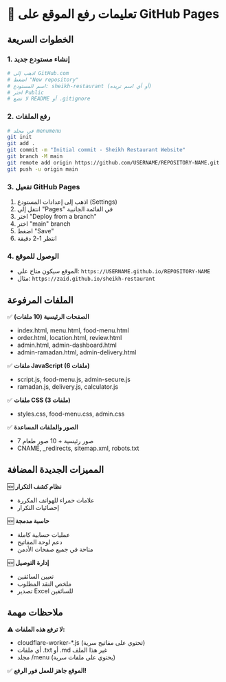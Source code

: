 # 🚀 تعليمات رفع الموقع على GitHub Pages

## الخطوات السريعة

### 1. إنشاء مستودع جديد
```bash
# اذهب إلى GitHub.com
# اضغط "New repository"
# اسم المستودع: sheikh-restaurant (أو أي اسم تريده)
# اختر Public
# لا تضع README أو .gitignore
```

### 2. رفع الملفات
```bash
# في مجلد menumenu
git init
git add .
git commit -m "Initial commit - Sheikh Restaurant Website"
git branch -M main
git remote add origin https://github.com/USERNAME/REPOSITORY-NAME.git
git push -u origin main
```

### 3. تفعيل GitHub Pages
1. اذهب إلى إعدادات المستودع (Settings)
2. انتقل إلى "Pages" في القائمة الجانبية
3. اختر "Deploy from a branch"
4. اختر "main" branch
5. اضغط "Save"
6. انتظر 1-2 دقيقة

### 4. الوصول للموقع
- الموقع سيكون متاح على: `https://USERNAME.github.io/REPOSITORY-NAME`
- مثال: `https://zaid.github.io/sheikh-restaurant`

## الملفات المرفوعة

✅ **الصفحات الرئيسية (10 ملفات)**
- index.html, menu.html, food-menu.html
- order.html, location.html, review.html
- admin.html, admin-dashboard.html
- admin-ramadan.html, admin-delivery.html

✅ **ملفات JavaScript (6 ملفات)**
- script.js, food-menu.js, admin-secure.js
- ramadan.js, delivery.js, calculator.js

✅ **ملفات CSS (3 ملفات)**
- styles.css, food-menu.css, admin.css

✅ **الصور والملفات المساعدة**
- 7 صور رئيسية + 10 صور طعام
- CNAME, _redirects, sitemap.xml, robots.txt

## المميزات الجديدة المضافة

🆕 **نظام كشف التكرار**
- علامات حمراء للهواتف المكررة
- إحصائيات التكرار

🆕 **حاسبة مدمجة**
- عمليات حسابية كاملة
- دعم لوحة المفاتيح
- متاحة في جميع صفحات الأدمن

🆕 **إدارة التوصيل**
- تعيين السائقين
- ملخص النقد المطلوب
- تصدير Excel للسائقين

## ملاحظات مهمة

⚠️ **لا ترفع هذه الملفات:**
- cloudflare-worker-*.js (تحتوي على مفاتيح سرية)
- أي ملفات .txt أو .md غير هذا الملف
- مجلد /menu (يحتوي على ملفات سرية)

✅ **الموقع جاهز للعمل فور الرفع!**
